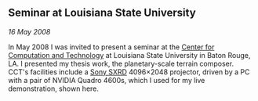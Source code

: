 ## Seminar at Louisiana State University

*16 May 2008*

In May 2008 I was invited to present a seminar at the [Center for Computation and Technology][cct] at Louisiana State University in Baton Rouge, LA. I presented my thesis work, the planetary-scale terrain composer. CCT's facilities include a [Sony SXRD][sxrd] 4096&times;2048 projector, driven by a PC with a pair of NVIDIA Quadro 4600s, which I used for my live demonstration, shown here.

[cct]:  http://www.cct.lsu.edu/home
[sxrd]: http://www.sony.com/sxrd
